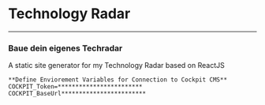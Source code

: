 # Technology Radar

----

### Baue dein eigenes Techradar




A static site generator for my Technology Radar based on ReactJS

`
**Define Enviorement Variables for Connection to Cockpit CMS**
COCKPIT_Token=************************
COCKPIT_BaseUrl************************
`